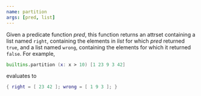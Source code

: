 ```yaml
---
name: partition
args: [pred, list]
---
```

Given a predicate function *pred*, this function returns an
attrset containing a list named `right`, containing the elements
in *list* for which *pred* returned `true`, and a list named
`wrong`, containing the elements for which it returned
`false`. For example,

```nix
builtins.partition (x: x > 10) [1 23 9 3 42]
```

evaluates to

```nix
{ right = [ 23 42 ]; wrong = [ 1 9 3 ]; }
```
